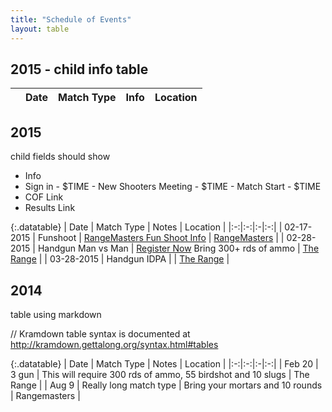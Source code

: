 ```yaml
---
title: "Schedule of Events"
layout: table
---
```



<script>
function format ( d ) {
    // `d` is the original data object for the row
     return '<table class="" cellpadding="5" cellspacing="0" border="0" style="padding-left:50px;">'+
        '<tr>'+
            '<td>'+d.start_time+'</td>'+
            '<td>'+d.ns_time+'</td>'+
            '<td>'+d.match_time+'</td>'+
        '</tr>'+
        '<tr>'+
            '<td>Match Notes</td>'+
            '<td>'+d.notes+'</td>'+
        '</tr>'+
        '<tr>'+   
            '<td><a href="'+d.cof+'">Course of Fire</a></td>'+
            '<td><a href="'+d.results+'">Match Results</a></td>'+
        '</tr>'+
    '</table>';

//        return '<div class="matchdetails"><div class="column-left">'+
//               '<p>Sign in: '+d.start_time+
//               '<p>New Shooter Meeting: '+d.ns_time+
//               '<p>Match Start: '+d.match_time+
//               '</div>'+
//               '<div class="column-center">'+
//               '<p>Sign in: '+d.start_time+
//               '<p>New Shooter Meeting: '+d.ns_time+
//               '<p>Match Start: '+d.match_time+
//               '</div>'+
//               '<div class="column-right">'+
//               '<p>Notes: '+d.notes+
//               '</div>';
}

// Table for 2015 
// Needs fields for date, match_type, info, location, 
// starttime, ns_time, match_time, notes, cof, results

$(document).ready(function() {
    var table = $('#2015').DataTable( {
        "ajax": "/schedule/2015.txt",
        "paging":   false,
        "info":     false,
        "columns": [
            {
                "className":      'details-control',
                "orderable":      false,
                "data":           null,
                "defaultContent": ''
            },
            { "data": "date" },
            { "data": "match_type" },
            { "data": "info" },
            { "data": "location" }
        ],
        "order": [[1, 'asc']]
    } );
     
    // Add event listener for opening and closing details
    $('#2015 tbody').on('click', 'td.details-control', function () {
        var tr = $(this).closest('tr');
        var row = table.row( tr );
 
        if ( row.child.isShown() ) {
            // This row is already open - close it
            row.child.hide();
            tr.removeClass('shown');
        }
        else {
            // Open this row
            row.child( format(row.data()) ).show();
            tr.addClass('shown');
        }
    } );
} );
</script>



## 2015 - child info table

<table id="2015" class="" cellspacing="0" width="100%">
        <thead>
            <tr>
                <th></th>
                <th>Date</th>
                <th>Match Type</th>
                <th>Info</th>
                <th>Location</th>
            </tr>
        </thead>
</table>


## 2015

child fields should show
  
  * Info 
  * Sign in - $TIME - New Shooters Meeting - $TIME - Match Start - $TIME
  * COF Link
  * Results Link 
  


{:.datatable}
| Date | Match Type | Notes | Location |
|:-:|:-:|:-|:-:|
| 02-17-2015 | Funshoot | [RangeMasters Fun Shoot Info](/funshoot) | [RangeMasters](/funshoot) |
| 02-28-2015 | Handgun Man vs Man | [Register Now](https://clubs.practiscore.com/2015-udpl-man-vs-man/register) Bring 300+ rds of ammo | [The Range](/range) |
| 03-28-2015 | Handgun IDPA |  | [The Range](/range) |


<h2>2014</h2>

table using markdown

// Kramdown table syntax is documented at http://kramdown.gettalong.org/syntax.html#tables

{:.datatable}
| Date | Match Type | Notes | Location |
|:-:|:-:|:-|:-:|
| Feb 20 | 3 gun | This will require 300 rds of ammo, 55 birdshot and 10 slugs | The Range |
| Aug 9 | Really long match type | Bring your mortars and 10 rounds | Rangemasters |